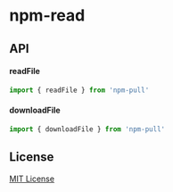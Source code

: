 # npm-read


## API

#### readFile

```js
import { readFile } from 'npm-pull'
```


#### downloadFile

```js
import { downloadFile } from 'npm-pull'
```

## License 

[MIT License](LICENSE)